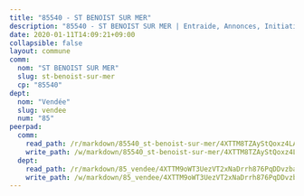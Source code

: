 ```yaml
---
title: "85540 - ST BENOIST SUR MER"
description: "85540 - ST BENOIST SUR MER | Entraide, Annonces, Initiatives"
date: 2020-01-11T14:09:21+09:00
collapsible: false
layout: commune
comm:
  nom: "ST BENOIST SUR MER"
  slug: st-benoist-sur-mer
  cp: "85540"
dept:
  nom: "Vendée"
  slug: vendee
  num: "85"
peerpad:
  comm:
    read_path: /r/markdown/85540_st-benoist-sur-mer/4XTTM8TZAyStQoxz4LAD1X5mh8jPLBpuJd8jXyYBJWk97ZAtR
    write_path: /w/markdown/85540_st-benoist-sur-mer/4XTTM8TZAyStQoxz4LAD1X5mh8jPLBpuJd8jXyYBJWk97ZAtR-K3TgTjnhKgsz6XftufSCMMGhHKn2xH3dZ6pfLUZuYRL1uxjtfEmd8rWga2QZGXEmAtkQmVEJgSiLWeTufbTJpaJo9ukoDw8eszY3kB9UWsRtuC2xSmJD9zDZRpuu6kf5MtRQuotu
  dept:
    read_path: /r/markdown/85_vendee/4XTTM9oWT3UezVT2xNaDrrh876PqDDvzbaovSPP6P6ha63Ezk
    write_path: /w/markdown/85_vendee/4XTTM9oWT3UezVT2xNaDrrh876PqDDvzbaovSPP6P6ha63Ezk-K3TgTz4T2Ao5CxcmNgKRpi6DXEbSZWgvvZNdT7V4KiJycR1vvtGLxg5iYYYKajishdNzKNazAywn7vjwqtQs859ALiENaqFJQsULDwd4rYqVPy8n3JbNCeuPxinCnetCgcSuCcyv
---
```


